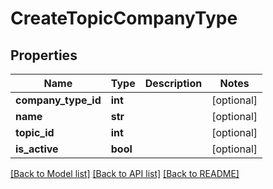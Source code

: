 # CreateTopicCompanyType

## Properties
Name | Type | Description | Notes
------------ | ------------- | ------------- | -------------
**company_type_id** | **int** |  | [optional] 
**name** | **str** |  | [optional] 
**topic_id** | **int** |  | [optional] 
**is_active** | **bool** |  | [optional] 

[[Back to Model list]](../README.md#documentation-for-models) [[Back to API list]](../README.md#documentation-for-api-endpoints) [[Back to README]](../README.md)

